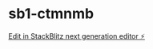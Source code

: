 # sb1-ctmnmb

[Edit in StackBlitz next generation editor ⚡️](https://stackblitz.com/~/github.com/nakamurapomeo/sb1-ctmnmb)